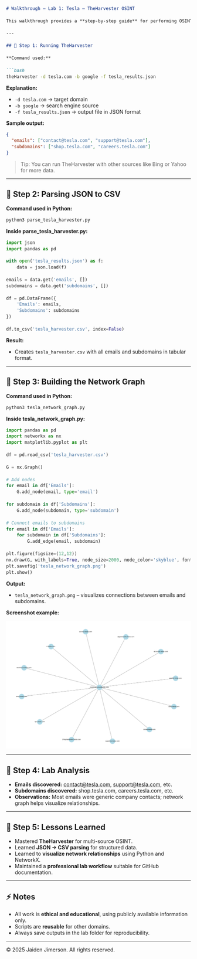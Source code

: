 

````markdown
# Walkthrough – Lab 1: Tesla – TheHarvester OSINT

This walkthrough provides a **step-by-step guide** for performing OSINT collection using TheHarvester on Tesla.com. It includes commands, outputs, and explanations for each step.

---

## 🔹 Step 1: Running TheHarvester

**Command used:**

```bash
theHarvester -d tesla.com -b google -f tesla_results.json
````

**Explanation:**

* `-d tesla.com` → target domain
* `-b google` → search engine source
* `-f tesla_results.json` → output file in JSON format

**Sample output:**

```json
{
  "emails": ["contact@tesla.com", "support@tesla.com"],
  "subdomains": ["shop.tesla.com", "careers.tesla.com"]
}
```

> Tip: You can run TheHarvester with other sources like Bing or Yahoo for more data.

---

## 🔹 Step 2: Parsing JSON to CSV

**Command used in Python:**

```bash
python3 parse_tesla_harvester.py
```

**Inside parse\_tesla\_harvester.py:**

```python
import json
import pandas as pd

with open('tesla_results.json') as f:
    data = json.load(f)

emails = data.get('emails', [])
subdomains = data.get('subdomains', [])

df = pd.DataFrame({
    'Emails': emails,
    'Subdomains': subdomains
})

df.to_csv('tesla_harvester.csv', index=False)
```

**Result:**

* Creates `tesla_harvester.csv` with all emails and subdomains in tabular format.

---

## 🔹 Step 3: Building the Network Graph

**Command used in Python:**

```bash
python3 tesla_network_graph.py
```

**Inside tesla\_network\_graph.py:**

```python
import pandas as pd
import networkx as nx
import matplotlib.pyplot as plt

df = pd.read_csv('tesla_harvester.csv')

G = nx.Graph()

# Add nodes
for email in df['Emails']:
    G.add_node(email, type='email')

for subdomain in df['Subdomains']:
    G.add_node(subdomain, type='subdomain')

# Connect emails to subdomains
for email in df['Emails']:
    for subdomain in df['Subdomains']:
        G.add_edge(email, subdomain)

plt.figure(figsize=(12,12))
nx.draw(G, with_labels=True, node_size=2000, node_color='skyblue', font_size=10)
plt.savefig('tesla_network_graph.png')
plt.show()
```

**Output:**

* `tesla_network_graph.png` – visualizes connections between emails and subdomains.

**Screenshot example:**

![Network Graph Example](./tesla_network_graph.png)

---

## 🔹 Step 4: Lab Analysis

* **Emails discovered:** [contact@tesla.com](mailto:contact@tesla.com), [support@tesla.com](mailto:support@tesla.com), etc.
* **Subdomains discovered:** shop.tesla.com, careers.tesla.com, etc.
* **Observations:** Most emails were generic company contacts; network graph helps visualize relationships.

---

## 🔹 Step 5: Lessons Learned

* Mastered **TheHarvester** for multi-source OSINT.
* Learned **JSON → CSV parsing** for structured data.
* Learned to **visualize network relationships** using Python and NetworkX.
* Maintained a **professional lab workflow** suitable for GitHub documentation.

---

## ⚡ Notes

* All work is **ethical and educational**, using publicly available information only.
* Scripts are **reusable** for other domains.
* Always save outputs in the lab folder for reproducibility.

---

© 2025 Jaiden Jimerson. All rights reserved.

```


